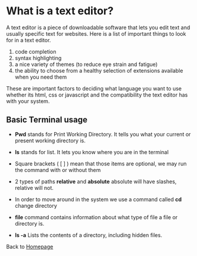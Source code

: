 # What is a text editor? #

A text editor is a piece of downloadable software that lets you edit text and usually specific text for websites.
Here is a list of important things to look for in a text editor.

1. code completion
2. syntax highlighting
3. a nice variety of themes (to reduce eye strain and fatigue)
4. the ability to choose from a healthy selection of extensions available when you need them

These are important factors to deciding what language you want to use whether its html, css or javascript and the compatibility the
text editor has with your system.

## Basic Terminal usage ##

* **Pwd** stands for Print Working Directory. It tells you what your current or present working directory is.

* **ls** stands for list. It lets you know where you are in the terminal
* Square brackets ( [ ] ) mean that those items are optional, we may run the command with or without them
* 2 types of paths **relative** and **absolute** absolute will have slashes, relative will not.
* In order to move around in the system we use a command called **cd** change directory
* **file** command contains information about what type of file a file or directory is.
* **ls -a** Lists the contents of a directory, including hidden files.

Back to [Homepage](https://wdec11.github.io/Reading-Notes/Homepage.md)